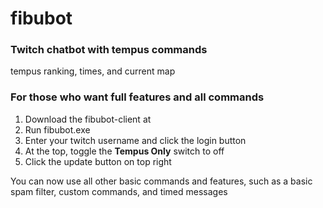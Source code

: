 # fibubot
### Twitch chatbot with tempus commands
tempus ranking, times, and current map


### For those who want full features and all commands
1. Download the fibubot-client at <link>
2. Run fibubot.exe
3. Enter your twitch username and click the login button
4. At the top, toggle the **Tempus Only** switch to off
5. Click the update button on top right

You can now use all other basic commands and features, such as a basic spam filter, custom commands, and timed messages

